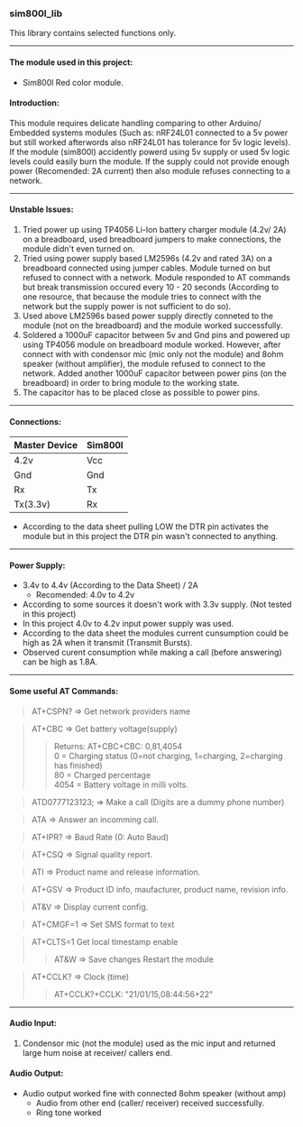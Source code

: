 ### sim800l_lib

This library contains selected functions only.   

---
#### The module used in this project:
* Sim800l Red color module.

#### Introduction:

This module requires delicate handling comparing to other Arduino/ Embedded systems modules (Such as: nRF24L01  connected to a 5v power but still worked afterwords also nRF24L01 has tolerance for 5v logic levels). If the module (sim800l) accidently powerd using 5v supply or used 5v logic levels could easily burn the module. If the supply could not provide enough power (Recomended: 2A current) then also module refuses connecting to a network.

---
#### Unstable Issues:
1. Tried power up using TP4056 Li-Ion battery charger module (4.2v/ 2A) on a breadboard, used breadboard jumpers to make connections, the module didn't even turned on.   
2. Tried using power supply based LM2596s (4.2v and rated 3A) on a breadboard connected using jumper cables. Module turned on but refused to connect with a network. Module responded to AT commands but  break transmission occured every 10 - 20 seconds (According to one resource, that because the module tries to connect with the network but the supply power is not sufficient to do so).  
3. Used above LM2596s based power supply directly conneted to the module (not on the breadboard) and  the module worked successfully.
4. Soldered a 1000uF capacitor between 5v and Gnd pins and powered up using TP4056 module on breadboard module worked. However, after connect with with condensor mic (mic only not the module) and 8ohm speaker (without amplifier), the module refused to connect to the network. Added another 1000uF capacitor between power pins (on the breadboard) in order to bring module to the working state.
5. The capacitor has to be placed close as possible to power pins.
---
#### Connections:
| Master Device | Sim800l |
| --- | --- |
|4.2v | Vcc  |
|Gnd | Gnd  |
|Rx | Tx |
|Tx(3.3v) | Rx |  


* According to the data sheet pulling LOW the DTR pin activates the module but in this project the DTR pin wasn't connected to anything.

---
#### Power Supply: 
* 3.4v to 4.4v (According to the Data Sheet) / 2A 
  * Recomended: 4.0v to 4.2v 
* According to some sources it doesn't work with 3.3v supply. (Not tested in this project)  
* In this project 4.0v to 4.2v input power supply was used.  
* According to the data sheet the modules current cunsumption could be high as 2A when it transmit (Transmit Bursts).
* Observed curent consumption while making a call (before answering) can be high as 1.8A.  

---
#### Some useful AT Commands:

> AT+CSPN? => Get network providers name

> AT+CBC => Get battery voltage(supply)
>>Returns: AT+CBC+CBC: 0,81,4054   
>>0 = Charging status (0=not charging, 1=charging, 2=charging has finished)  
>>80 = Charged percentage  
>>4054 = Battery voltage in milli volts.   

> ATD0777123123; => Make a call (Digits are a dummy phone number)

> ATA => Answer an incomming call.

>AT+IPR? => Baud Rate (0: Auto Baud)

> AT+CSQ => Signal quality report.

>ATI => Product name and release information.

> AT+GSV => Product ID info, maufacturer, product name, revision info.

> AT&V => Display current config.

>AT+CMGF=1 => Set SMS format to text

>AT+CLTS=1 Get local timestamp enable
>>AT&W => Save changes
>>Restart the module

>AT+CCLK? => Clock (time)
>>AT+CCLK?+CCLK: "21/01/15,08:44:56+22"

----
#### Audio Input:

1. Condensor mic (not the module) used as the mic input and returned large hum noise at receiver/ callers end.

#### Audio Output:  

* Audio output worked fine with connected 8ohm speaker (without amp)   
  * Audio from other end (caller/ receiver) received successfully.
  * Ring tone worked